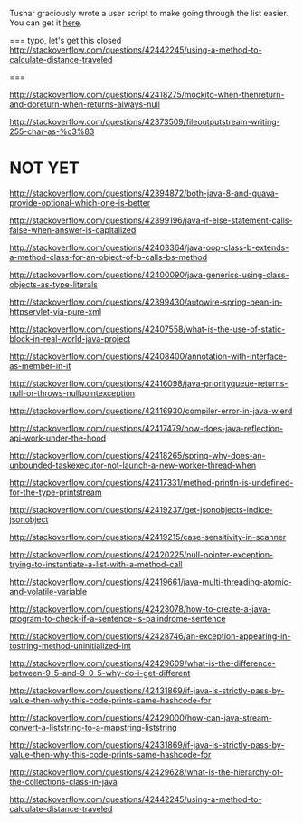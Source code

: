 Tushar graciously wrote a user script to make going through the list easier. You can get it [here](https://github.com/tusharjadhav219/Userscript-for-delete-candidates).

===
typo, let's get this closed http://stackoverflow.com/questions/42442245/using-a-method-to-calculate-distance-traveled

===

http://stackoverflow.com/questions/42418275/mockito-when-thenreturn-and-doreturn-when-returns-always-null

http://stackoverflow.com/questions/42373509/fileoutputstream-writing-255-char-as-%c3%83

NOT YET
=====

http://stackoverflow.com/questions/42394872/both-java-8-and-guava-provide-optional-which-one-is-better

http://stackoverflow.com/questions/42399196/java-if-else-statement-calls-false-when-answer-is-capitalized

http://stackoverflow.com/questions/42403364/java-oop-class-b-extends-a-method-class-for-an-object-of-b-calls-bs-method

http://stackoverflow.com/questions/42400090/java-generics-using-class-objects-as-type-literals

http://stackoverflow.com/questions/42399430/autowire-spring-bean-in-httpservlet-via-pure-xml

http://stackoverflow.com/questions/42407558/what-is-the-use-of-static-block-in-real-world-java-project

http://stackoverflow.com/questions/42408400/annotation-with-interface-as-member-in-it

http://stackoverflow.com/questions/42416098/java-priorityqueue-returns-null-or-throws-nullpointexception

http://stackoverflow.com/questions/42416930/compiler-error-in-java-wierd

http://stackoverflow.com/questions/42417479/how-does-java-reflection-api-work-under-the-hood

http://stackoverflow.com/questions/42418265/spring-why-does-an-unbounded-taskexecutor-not-launch-a-new-worker-thread-when

http://stackoverflow.com/questions/42417331/method-println-is-undefined-for-the-type-printstream

http://stackoverflow.com/questions/42419237/get-jsonobjects-indice-jsonobject

http://stackoverflow.com/questions/42419215/case-sensitivity-in-scanner

http://stackoverflow.com/questions/42420225/null-pointer-exception-trying-to-instantiate-a-list-with-a-method-call

http://stackoverflow.com/questions/42419661/java-multi-threading-atomic-and-volatile-variable

http://stackoverflow.com/questions/42423078/how-to-create-a-java-program-to-check-if-a-sentence-is-palindrome-sentence

http://stackoverflow.com/questions/42428746/an-exception-appearing-in-tostring-method-uninitialized-int

http://stackoverflow.com/questions/42429609/what-is-the-difference-between-9-5-and-9-0-5-why-do-i-get-different

http://stackoverflow.com/questions/42431869/if-java-is-strictly-pass-by-value-then-why-this-code-prints-same-hashcode-for

http://stackoverflow.com/questions/42429000/how-can-java-stream-convert-a-liststring-to-a-mapstring-liststring

http://stackoverflow.com/questions/42431869/if-java-is-strictly-pass-by-value-then-why-this-code-prints-same-hashcode-for

http://stackoverflow.com/questions/42429628/what-is-the-hierarchy-of-the-collections-class-in-java

http://stackoverflow.com/questions/42442245/using-a-method-to-calculate-distance-traveled